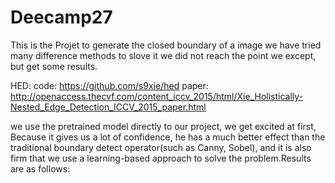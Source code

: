 # Deecamp27
This is the Projet to generate the closed boundary of a image
      we have tried many difference methods to slove it
            we did not reach the point we except, but get some results.
            

HED:
     code:  https://github.com/s9xie/hed
     paper:  http://openaccess.thecvf.com/content_iccv_2015/html/Xie_Holistically-Nested_Edge_Detection_ICCV_2015_paper.html
     


we use the pretrained model directly to our project, we get excited at first, Because it gives us a lot of confidence, he has a much better effect than the traditional boundary detect operator(such as Canny, Sobel), and it is also firm that we use a learning-based approach to solve the problem.Results are as follows:



            
